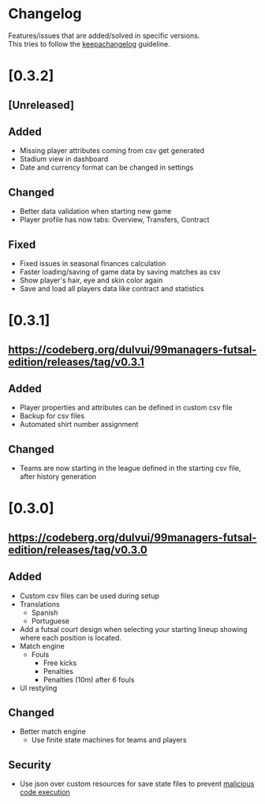 <!--
SPDX-FileCopyrightText: 2023 Simon Dalvai <info@simondalvai.org>

SPDX-License-Identifier: CC0-1.0
-->

# Changelog
Features/issues that are added/solved in specific versions.  
This tries to follow the [keepachangelog](https://keepachangelog.com/en/1.1.0/) guideline.
# [0.3.2]
## [Unreleased]

## Added
- Missing player attributes coming from csv get generated
- Stadium view in dashboard
- Date and currency format can be changed in settings

## Changed
- Better data validation when starting new game
- Player profile has now tabs: Overview, Transfers, Contract

## Fixed
- Fixed issues in seasonal finances calculation
- Faster loading/saving of game data by saving matches as csv
- Show player's hair, eye and skin color again
- Save and load all players data like contract and statistics

# [0.3.1]
## https://codeberg.org/dulvui/99managers-futsal-edition/releases/tag/v0.3.1

## Added
- Player properties and attributes can be defined in custom csv file
- Backup for csv files
- Automated shirt number assignment

## Changed
- Teams are now starting in the league defined in the starting csv file, after history generation

# [0.3.0]
## https://codeberg.org/dulvui/99managers-futsal-edition/releases/tag/v0.3.0

## Added
- Custom csv files can be used during setup
- Translations
    - Spanish
    - Portuguese
- Add a futsal court design when selecting your starting lineup showing where each position is located.
- Match engine
    - Fouls
        - Free kicks
        - Penalties
        - Penalties (10m) after 6 fouls
- UI restyling

## Changed
- Better match engine
    - Use finite state machines for teams and players

## Security
- Use json over custom resources for save state files to prevent [malicious code execution](https://github.com/godotengine/godot-proposals/issues/4925)

